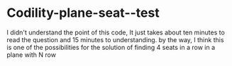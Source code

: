 # Codility-plane-seat--test
I didn't understand the point of this code, It just takes about ten minutes to read the question and 15 minutes to understanding. by the way, I think this is one of the possibilities for the solution of finding 4 seats in a row in a plane with N row
